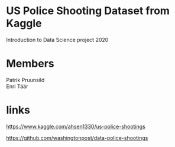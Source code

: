 # US Police Shooting Dataset from Kaggle
Introduction to Data Science project 2020
# Members
Patrik Pruunsild  
Enri Täär
# links
https://www.kaggle.com/ahsen1330/us-police-shootings

https://github.com/washingtonpost/data-police-shootings
